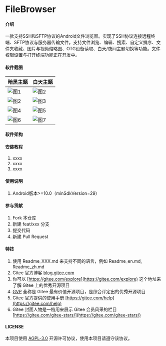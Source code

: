 # FileBrowser

#### 介绍

一款支持SSH和SFTP协议的Android文件浏览器。实现了SSH协议连接远程终端、SFTP协议与服务器传输文件。支持文件浏览、编辑、搜索、自定义排序、文件夹收藏、图片与视频缩略图、OTG设备读取、白天/夜间主题切换等功能。文件权限设置与打开终端功能正在开发中。

#### 软件截图

|暗黑主题|白天主题|
|---|---|
|![图1](https://gitee.com/jerry-ojk/file-browser/raw/master/Screenshots/Screenshot_2021-02-26-15-56-40-495_jerry.filebrowser.debug.jpg)|![图2](https://gitee.com/jerry-ojk/file-browser/raw/master/Screenshots/Screenshot_2021-02-26-15-57-44-949_jerry.filebrowser.debug.jpg)|
|![图2](https://gitee.com/jerry-ojk/file-browser/raw/master/Screenshots/Screenshot_2021-02-26-15-55-45-575_jerry.filebrowser.debug.jpg)|![图3](https://gitee.com/jerry-ojk/file-browser/raw/master/Screenshots/Screenshot_2021-02-26-15-57-55-225_jerry.filebrowser.debug.jpg)|
|![图4](https://gitee.com/jerry-ojk/file-browser/raw/master/Screenshots/Screenshot_2021-02-26-15-55-41-466_jerry.filebrowser.debug.jpg)|![图5](https://gitee.com/jerry-ojk/file-browser/raw/master/Screenshots/Screenshot_2021-02-26-15-58-10-526_jerry.filebrowser.debug.jpg)|
|![图6](https://gitee.com/jerry-ojk/file-browser/raw/master/Screenshots/Screenshot_2021-02-27-16-18-22-846_jerry.filebrowser.debug.jpg)|![图7](https://gitee.com/jerry-ojk/file-browser/raw/master/Screenshots/Screenshot_2021-02-26-15-58-30-146_jerry.filebrowser.debug.jpg)|

#### 软件架构



#### 安装教程

1. xxxx
2. xxxx
3. xxxx

#### 使用说明

1. Android版本>=10.0（minSdkVersion=29）

#### 参与贡献

1. Fork 本仓库
2. 新建 feat/xxx 分支
3. 提交代码
4. 新建 Pull Request

#### 特技

1. 使用 Readme\_XXX.md 来支持不同的语言，例如 Readme\_en.md, Readme\_zh.md
2. Gitee 官方博客 [blog.gitee.com](https://blog.gitee.com)
3. 你可以 [https://gitee.com/explore](https://gitee.com/explore) 这个地址来了解 Gitee 上的优秀开源项目
4. [GVP](https://gitee.com/gvp) 全称是 Gitee 最有价值开源项目，是综合评定出的优秀开源项目
5. Gitee 官方提供的使用手册 [https://gitee.com/help](https://gitee.com/help)
6. Gitee 封面人物是一档用来展示 Gitee 会员风采的栏目 [https://gitee.com/gitee-stars/](https://gitee.com/gitee-stars/)

#### LICENSE

本项目使用 [AGPL-3.0](LICENSE) 开源许可协议，使用本项目请遵守该协议。
